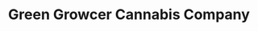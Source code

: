 ---
title: "Green Growcer Cannabis Company"
url: /anchorage/green-growcer-cannabis-company/
shop: tobacco
---